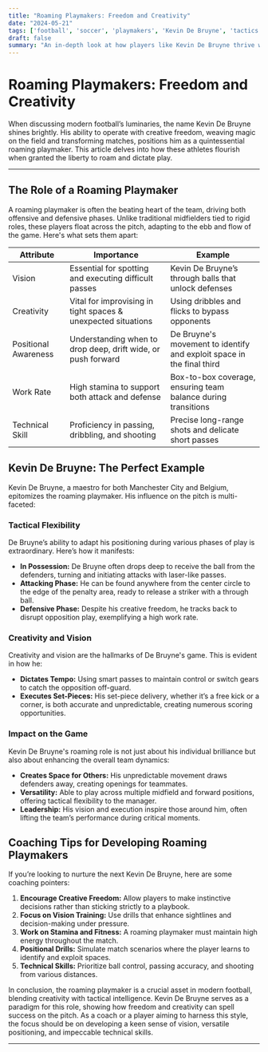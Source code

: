 ```yaml
---
title: "Roaming Playmakers: Freedom and Creativity"
date: "2024-05-21"
tags: ['football', 'soccer', 'playmakers', 'Kevin De Bruyne', 'tactics', 'creativity', 'midfielders', 'coaching', 'player analysis']
draft: false
summary: "An in-depth look at how players like Kevin De Bruyne thrive with creative freedom, dissecting their role, tactics, and impact on the game."
---
```


# Roaming Playmakers: Freedom and Creativity

When discussing modern football’s luminaries, the name Kevin De Bruyne shines brightly. His ability to operate with creative freedom, weaving magic on the field and transforming matches, positions him as a quintessential roaming playmaker. This article delves into how these athletes flourish when granted the liberty to roam and dictate play.

---

## The Role of a Roaming Playmaker

A roaming playmaker is often the beating heart of the team, driving both offensive and defensive phases. Unlike traditional midfielders tied to rigid roles, these players float across the pitch, adapting to the ebb and flow of the game. Here's what sets them apart:

| Attribute       | Importance                                                                             | Example                                                                 |
|-----------------|-----------------------------------------------------------------------------------------|-------------------------------------------------------------------------|
| Vision          | Essential for spotting and executing difficult passes                                    | Kevin De Bruyne’s through balls that unlock defenses                    |
| Creativity      | Vital for improvising in tight spaces & unexpected situations                           | Using dribbles and flicks to bypass opponents                           |
| Positional Awareness | Understanding when to drop deep, drift wide, or push forward                        | De Bruyne's movement to identify and exploit space in the final third   |
| Work Rate       | High stamina to support both attack and defense                                         | Box-to-box coverage, ensuring team balance during transitions           |
| Technical Skill | Proficiency in passing, dribbling, and shooting                                         | Precise long-range shots and delicate short passes                      |

## Kevin De Bruyne: The Perfect Example

Kevin De Bruyne, a maestro for both Manchester City and Belgium, epitomizes the roaming playmaker. His influence on the pitch is multi-faceted:

### Tactical Flexibility

De Bruyne’s ability to adapt his positioning during various phases of play is extraordinary. Here’s how it manifests:

- **In Possession:** De Bruyne often drops deep to receive the ball from the defenders, turning and initiating attacks with laser-like passes.
- **Attacking Phase:** He can be found anywhere from the center circle to the edge of the penalty area, ready to release a striker with a through ball.
- **Defensive Phase:** Despite his creative freedom, he tracks back to disrupt opposition play, exemplifying a high work rate.

### Creativity and Vision

Creativity and vision are the hallmarks of De Bruyne's game. This is evident in how he:

- **Dictates Tempo:** Using smart passes to maintain control or switch gears to catch the opposition off-guard.
- **Executes Set-Pieces:** His set-piece delivery, whether it’s a free kick or a corner, is both accurate and unpredictable, creating numerous scoring opportunities.

### Impact on the Game

Kevin De Bruyne's roaming role is not just about his individual brilliance but also about enhancing the overall team dynamics:

- **Creates Space for Others:** His unpredictable movement draws defenders away, creating openings for teammates.
- **Versatility:** Able to play across multiple midfield and forward positions, offering tactical flexibility to the manager.
- **Leadership:** His vision and execution inspire those around him, often lifting the team’s performance during critical moments.

## Coaching Tips for Developing Roaming Playmakers

If you’re looking to nurture the next Kevin De Bruyne, here are some coaching pointers:

1. **Encourage Creative Freedom:** Allow players to make instinctive decisions rather than sticking strictly to a playbook.
2. **Focus on Vision Training:** Use drills that enhance sightlines and decision-making under pressure.
3. **Work on Stamina and Fitness:** A roaming playmaker must maintain high energy throughout the match.
4. **Positional Drills:** Simulate match scenarios where the player learns to identify and exploit spaces.
5. **Technical Skills:** Prioritize ball control, passing accuracy, and shooting from various distances.

In conclusion, the roaming playmaker is a crucial asset in modern football, blending creativity with tactical intelligence. Kevin De Bruyne serves as a paradigm for this role, showing how freedom and creativity can spell success on the pitch. As a coach or a player aiming to harness this style, the focus should be on developing a keen sense of vision, versatile positioning, and impeccable technical skills.

---
```